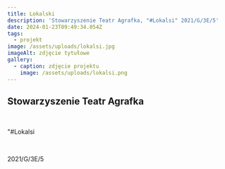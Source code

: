 ```yaml
---
title: Lokalski
description: 'Stowarzyszenie Teatr Agrafka, "#Lokalsi" 2021/G/3E/5'
date: 2024-01-23T09:49:34.054Z
tags:
  - projekt
image: /assets/uploads/lokalsi.jpg
imageAlt: zdjęcie tytułowe
gallery:
  - caption: zdjęcie projektu
    image: /assets/uploads/lokalsi.png
---
```

## Stowarzyszenie Teatr Agrafka

<br>

"#Lokalsi

<br>

2021/G/3E/5
